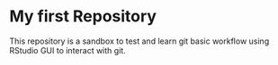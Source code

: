 # My first Repository

This repository is a sandbox to test and learn git basic workflow using RStudio GUI to interact with git.
